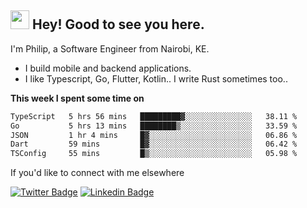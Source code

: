 <h2><img src="https://slackmojis.com/emojis/3643-cool-doge/download" width="30"/> Hey! Good to see you here.</h2>

<p>I'm Philip, a Software Engineer from Nairobi, KE. 

- I build mobile and backend applications.
- I like Typescript, Go, Flutter, Kotlin.. I write Rust sometimes too..</p>

**This week I spent some time on**
<!--START_SECTION:waka-->

```txt
TypeScript   5 hrs 56 mins   █████████▓░░░░░░░░░░░░░░░   38.11 %
Go           5 hrs 13 mins   ████████▒░░░░░░░░░░░░░░░░   33.59 %
JSON         1 hr 4 mins     █▓░░░░░░░░░░░░░░░░░░░░░░░   06.86 %
Dart         59 mins         █▓░░░░░░░░░░░░░░░░░░░░░░░   06.42 %
TSConfig     55 mins         █▒░░░░░░░░░░░░░░░░░░░░░░░   05.98 %
```

<!--END_SECTION:waka-->

If you'd like to connect with me elsewhere

[![Twitter Badge](https://img.shields.io/badge/-Twitter-1ca0f1?style=flat-square&labelColor=1ca0f1&logo=twitter&logoColor=white&link=https://twitter.com/_diogorodrigues)](https://twitter.com/kimathiphil)  [![Linkedin Badge](https://img.shields.io/badge/-LinkedIn-blue?style=flat-square&logo=Linkedin&logoColor=white&link=https://www.linkedin.com/in/philip-kimathi-2604a9114/)](https://www.linkedin.com/in/philip-kimathi-2604a9114/)
